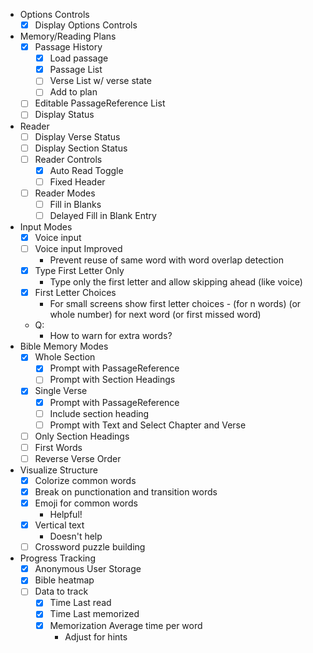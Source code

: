 - Options Controls
  - [x] Display Options Controls
- Memory/Reading Plans
  - [x] Passage History
    - [x] Load passage
    - [x] Passage List
    - [ ] Verse List w/ verse state
    - [ ] Add to plan
  - [ ] Editable PassageReference List
  - [ ] Display Status
- Reader
  - [ ] Display Verse Status
  - [ ] Display Section Status
  - [ ] Reader Controls
    - [x] Auto Read Toggle
    - [ ] Fixed Header
  - [ ] Reader Modes
    - [ ] Fill in Blanks
    - [ ] Delayed Fill in Blank Entry
- Input Modes
  - [x] Voice input
  - [ ] Voice input Improved
    - Prevent reuse of same word with word overlap detection
  - [x] Type First Letter Only
    - Type only the first letter and allow skipping ahead (like voice)
  - [x] First Letter Choices
    - For small screens show first letter choices - (for n words) (or whole number) for next word (or first missed word)
  - Q:
    - How to warn for extra words?
- Bible Memory Modes
  - [x] Whole Section
    - [x] Prompt with PassageReference
    - [ ] Prompt with Section Headings
  - [x] Single Verse
    - [x] Prompt with PassageReference
    - [ ] Include section heading
    - [ ] Prompt with Text and Select Chapter and Verse
  - [ ] Only Section Headings
  - [ ] First Words
  - [ ] Reverse Verse Order
- Visualize Structure
  - [x] Colorize common words
  - [x] Break on punctionation and transition words
  - [x] Emoji for common words
    - Helpful!
  - [x] Vertical text
    - Doesn't help
  - [ ] Crossword puzzle building
- Progress Tracking
  - [x] Anonymous User Storage
  - [x] Bible heatmap
  - [ ] Data to track
    - [x] Time Last read
    - [x] Time Last memorized
    - [x] Memorization Average time per word
      - Adjust for hints
